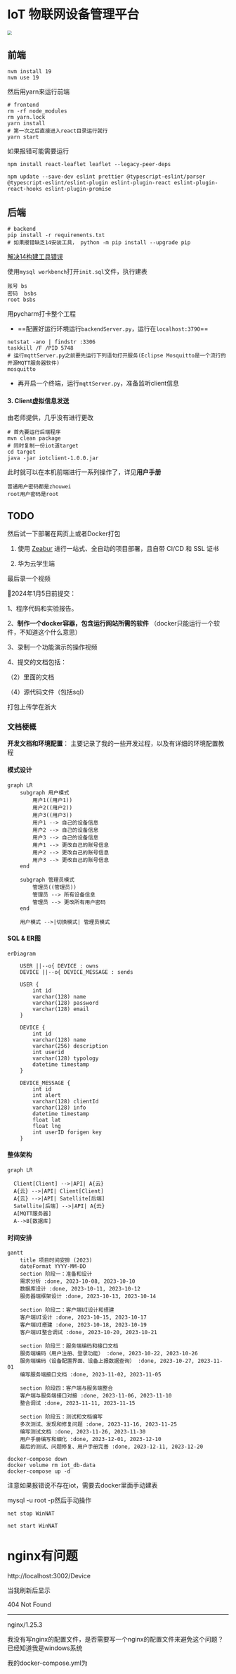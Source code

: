 # IoT 物联网设备管理平台

<img src="report/demo.png" style="zoom:60%;" />

## 前端

```shell
nvm install 19
nvm use 19
```

然后用yarn来运行前端

```shell
# frontend
rm -rf node_modules
rm yarn.lock
yarn install
# 第一次之后直接进入react目录运行就行
yarn start
```

如果报错可能需要运行

```shell
npm install react-leaflet leaflet --legacy-peer-deps

npm update --save-dev eslint prettier @typescript-eslint/parser @typescript-eslint/eslint-plugin eslint-plugin-react eslint-plugin-react-hooks eslint-plugin-promise
```

## 后端

```shell
# backend
pip install -r requirements.txt
# 如果报错缺乏14安装工具， python -m pip install --upgrade pip
```

[解决14构建工具错误](https://blog.csdn.net/u012637358/article/details/123214825)

使用`mysql workbench`打开`init.sql`文件，执行建表

```
账号 bs
密码  bsbs
root bsbs
```

用pycharm打卡整个工程

+ ==配置好运行环境运行`backendServer.py`，运行在`localhost:3790`==

```shell
netstat -ano | findstr :3306
taskkill /F /PID 5748
# 运行mqttServer.py之前要先运行下列语句打开服务(Eclipse Mosquitto是一个流行的开源MQTT服务器软件)
mosquitto
```

+ 再开启一个终端，运行`mqttServer.py`，准备监听client信息

#### 3. Client虚拟信息发送

由老师提供，几乎没有进行更改

```shell
# 首先要运行后端程序
mvn clean package
# 同时复制一份iot道target
cd target
java -jar iotclient-1.0.0.jar
```



此时就可以在本机前端进行一系列操作了，详见**用户手册**

```
普通用户密码都是zhouwei
root用户密码是root
```



## TODO

然后试一下部署在网页上或者Docker打包

1. 使用 [Zeabur](https://zeabur.com/home/) 进行一站式、全自动的项目部署，且自带 CI/CD 和 SSL 证书

2. 华为云学生端

最后录一个视频



🙅‍2024年1月5日前提交： 

1、程序代码和实验报告。 

2、**制作一个docker容器，包含运行网站所需的软件** （docker只能运行一个软件，不知道这个什么意思）

3、录制一个功能演示的操作视频

4、提交的文档包括： 

（2）里面的文档

（4）源代码文件（包括sql） 

打包上传学在浙大



### 文档梗概



**开发文档和环境配置**：  主要记录了我的一些开发过程，以及有详细的环境配置教程



#### 模式设计

```mermaid
graph LR
    subgraph 用户模式
        用户1((用户1))
        用户2((用户2))
        用户3((用户3))
        用户1 --> 自己的设备信息
        用户2 --> 自己的设备信息
        用户3 --> 自己的设备信息
        用户1 --> 更改自己的账号信息
        用户2 --> 更改自己的账号信息
        用户3 --> 更改自己的账号信息
    end

    subgraph 管理员模式
        管理员((管理员))
        管理员 --> 所有设备信息
        管理员 --> 更改所有用户密码
    end

    用户模式 -->|切换模式| 管理员模式

```

#### SQL & ER图

```mermaid
erDiagram

    USER ||--o{ DEVICE : owns
    DEVICE ||--o{ DEVICE_MESSAGE : sends

    USER {
        int id
        varchar(128) name
        varchar(128) password
        varchar(128) email
    }

    DEVICE {
        int id
        varchar(128) name
        varchar(256) description
        int userid
        varchar(128) typology
        datetime timestamp
    }

    DEVICE_MESSAGE {
        int id
        int alert
        varchar(128) clientId
        varchar(128) info
        datetime timestamp
        float lat
        float lng
        int userID forigen key
    }

```

#### 整体架构

```mermaid
graph LR

  Client[Client] -->|API| A{云}
  A{云} -->|API| Client[Client]
  A{云} -->|API| Satellite[后端]
  Satellite[后端] -->|API| A{云}
  A[MQTT服务器]
  A-->B[数据库]

```

#### 时间安排

```mermaid
gantt
    title 项目时间安排 (2023)
    dateFormat YYYY-MM-DD
    section 阶段一：准备和设计
    需求分析 :done, 2023-10-08, 2023-10-10
    数据库设计 :done, 2023-10-11, 2023-10-12
    服务器端框架设计 :done, 2023-10-13, 2023-10-14

    section 阶段二：客户端UI设计和搭建
    客户端UI设计 :done, 2023-10-15, 2023-10-17
    客户端UI搭建 :done, 2023-10-18, 2023-10-19
    客户端UI整合调试 :done, 2023-10-20, 2023-10-21

    section 阶段三：服务端编码和接口文档
    服务端编码（用户注册、登录功能） :done, 2023-10-22, 2023-10-26
    服务端编码（设备配置界面、设备上报数据查询） :done, 2023-10-27, 2023-11-01
    编写服务端接口文档 :done, 2023-11-02, 2023-11-05

    section 阶段四：客户端与服务端整合
    客户端与服务端接口对接 :done, 2023-11-06, 2023-11-10
    整合调试 :done, 2023-11-11, 2023-11-15

    section 阶段五：测试和文档编写
    多次测试、发现和修复问题 :done, 2023-11-16, 2023-11-25
    编写测试文档 :done, 2023-11-26, 2023-11-30
    用户手册编写和细化 :done, 2023-12-01, 2023-12-10
    最后的测试、问题修复、用户手册完善 :done, 2023-12-11, 2023-12-20

```

```shell
docker-compose down
docker volume rm iot_db-data
docker-compose up -d
```





注意如果报错说不存在iot，需要去docker里面手动建表

mysql -u root -p然后手动操作

```
net stop WinNAT
```

```
net start WinNAT
```







# nginx有问题

http://localhost:3002/Device

当我刷新后显示

404 Not Found

------

nginx/1.25.3

我没有写nginx的配置文件，是否需要写一个nginx的配置文件来避免这个问题？已经知道我是windows系统

我的docker-compose.yml为

```
```





